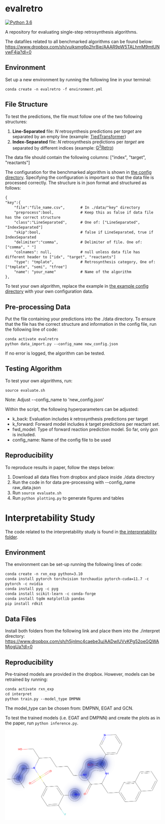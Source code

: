 # evalretro
[![Python 3.6](https://img.shields.io/badge/python-3.6-blue.svg)](https://www.python.org/downloads/release/python-360/)

A repository for evaluating single-step retrosynthesis algorithms.

The datafiles related to all benchmarked algorithms can be found below:
https://www.dropbox.com/sh/vuiksmg6p2hr8ie/AAAR9pW5TALhmM9mtUNvwF4ja?dl=0

## Environment
Set up a new environment by running the following line in your terminal: 

``` 
conda create -n evalretro -f environment.yml 
```
## File Structure
To test the predictions, the file must follow one of the two following structures:

1. **Line-Separated** file: _N_ retrosynthesis predictions per _target_ are separated by an empty line (example: [TiedTransformer](https://www.dropbox.com/home/data_retroalgs/tiedtransformer?preview=tiedtransformer_pred.csv))
2. **Index-Separated** file: _N_ retrosynthesis predictions per _target_ are separated by different indices (example: [G<sup>2</sup>Retro](https://www.dropbox.com/home/data_retroalgs/g2retro?preview=g2retro_pred.csv))

The data file should contain the following columns: ["index", "target", "reactants"]

The configuration for the benchmarked algorithm is shown in [the config directory](./config/raw_data.json). Specifying the configuration is important so that the data file is processed correctly. 
The structure is in json format and structured as follows: 
```
{
"key":{
    "file":"file_name.csv",       # In ./data/"key" directory
    "preprocess":bool,            # Keep this as false if data file has the correct structure
    "class":"LineSeparated",      # One of: ["LineSeparated", "IndexSeparated"]
    "skip":bool,                  # false if LineSeparated, true if IndexSeparated
    "delimiter":"comma",          # Delimiter of file. One of: ["comma", " "]
    "colnames": null,             # null unless data file has different header to ["idx", "target", "reactants"]
    "type": "tmplate",            # Retrosynthesis category, One of: ["tmplate", "semi", "tfree"]
    "name": "your_name"           # Name of the algorithm
},
```
To test your own algorithm, replace the example in [the example config directory](./config/new_config.json) with your own configuration data.

## Pre-processing Data
Put the file containing your predictions into the ./data directory.
To ensure that the file has the correct structure and information in the config file, run the following line of code: 
```
conda activate evalretro
python data_import.py --config_name new_config.json
```
If no error is logged, the algorithm can be tested.

## Testing Algorithm
To test your own algorithms, run:
```
source evaluate.sh  
```
Note: Adjust --config_name to 'new_config.json' 

Within the script, the following hyperparameters can be adjusted: 
- k_back: Evaluation includes _k_ retrosynthesis predictions per target
- k_forward: Forward model includes _k_ target predictions per reactant set.
- fwd_model: Type of forward reaction prediction model. So far, only _gcn_ is included.
- config_name: Name of the config file to be used

## Reproducibility
To reproduce results in paper, follow the steps below: 
1. Download all data files from dropbox and place inside ./data directory
2. Run the code in for data pre-processing with --config_name raw_data.json
3. Run `source evaluate.sh`
4. Run `python plotting.py` to generate figures and tables

# Interpretability Study
The code related to the interpretability study is found in [the interpretability folder](./interpret).

## Environment
The environment can be set-up running the following lines of code: 

```
conda create -n rxn_exp python=3.10
conda install pytorch torchvision torchaudio pytorch-cuda=11.7 -c pytorch -c nvidia
conda install pyg -c pyg
conda install scikit-learn -c conda-forge
conda install tqdm matplotlib pandas
pip install rdkit
```

## Data Files
Install both folders from the following link and place them into the ./interpret directory:
https://www.dropbox.com/sh/h5jnlmc4caebe3u/AADwIUVvKPg52oeGQWAMjogUa?dl=0

## Reproducibility
Pre-trained models are provided in the dropbox. However, models can be retrained by running: 
```
conda activate rxn_exp
cd interpret
python train.py --model_type DMPNN
```
The model_type can be chosen from: DMPNN, EGAT and GCN.

To test the trained models (i.e. EGAT and DMPNN) and create the plots as in the paper, run `python inference.py`.

![Example of interpretability case study](/interpret/example_interpret.png)

